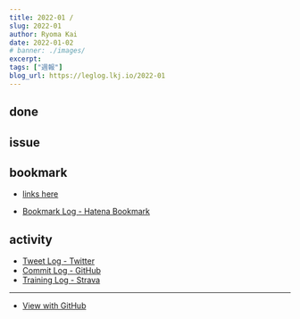 ```yaml
---
title: 2022-01 / 
slug: 2022-01
author: Ryoma Kai
date: 2022-01-02
# banner: ./images/
excerpt: 
tags: ["週報"]
blog_url: https://leglog.lkj.io/2022-01
---
```


<!--greeting here-->

## done

### 

## issue

### 

## bookmark

- [links here]()


- [Bookmark Log - Hatena Bookmark](https://b.hatena.ne.jp/Ryo_K/bookmark)

## activity

<Tweet tweetLink="" />
<Instagram instagramId="" />
<YouTube youTubeId="" />

- [Tweet Log - Twitter](https://twitter.com/search?q=(from%3Alegnoh)%20until%3A2022-01-02%20since%3A2021-12-27%20-filter%3Areplies&src=typed_query)
- [Commit Log - GitHub](https://github.com/legnoh?tab=overview&from=2021-12-27&to=2022-01-02)
- [Training Log - Strava](https://www.strava.com/athletes/47349424/training/log)

----

- [View with GitHub](https://github.com/legnoh/leglog/blob/master/content/posts/202x/2022/01/index.md)
